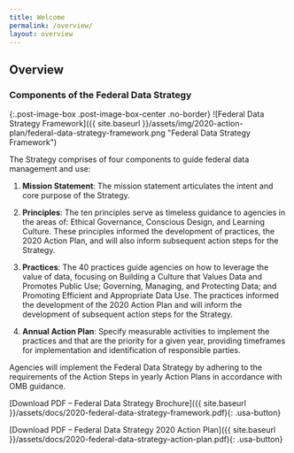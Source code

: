```yaml
---
title: Welcome
permalink: /overview/
layout: overview
---
```


<section class="usa-section">
<div class="usa-grid" markdown="1">

## Overview

### Components of the Federal Data Strategy

{:.post-image-box .post-image-box-center .no-border}
![Federal Data Strategy Framework]({{ site.baseurl }}/assets/img/2020-action-plan/federal-data-strategy-framework.png "Federal Data Strategy Framework")

The Strategy comprises of four components to guide federal data management and use:

1. **Mission Statement**: The mission statement articulates the intent and core purpose of the Strategy.

2. **Principles**: The ten principles serve as timeless guidance to agencies in the areas of: Ethical Governance, Conscious Design, and Learning Culture. These principles informed the development of practices, the 2020 Action Plan, and will also inform subsequent action steps for the Strategy.

3. **Practices**: The 40 practices guide agencies on how to leverage the value of data, focusing on Building a Culture that Values Data and Promotes Public Use; Governing, Managing, and Protecting Data; and Promoting Efficient and Appropriate Data Use. The practices informed the development of the 2020 Action Plan and will inform the development of subsequent action steps for the Strategy. 

4. **Annual Action Plan**: Specify measurable activities to implement the practices and that are the priority for a given year, providing timeframes for implementation and identification of responsible parties.  

Agencies will implement the Federal Data Strategy by adhering to the requirements of the Action Steps in yearly Action Plans in accordance with OMB guidance. 

[Download PDF – Federal Data Strategy Brochure]({{ site.baseurl }}/assets/docs/2020-federal-data-strategy-framework.pdf){: .usa-button}

[Download PDF – Federal Data Strategy 2020 Action Plan]({{ site.baseurl }}/assets/docs/2020-federal-data-strategy-action-plan.pdf){: .usa-button}


